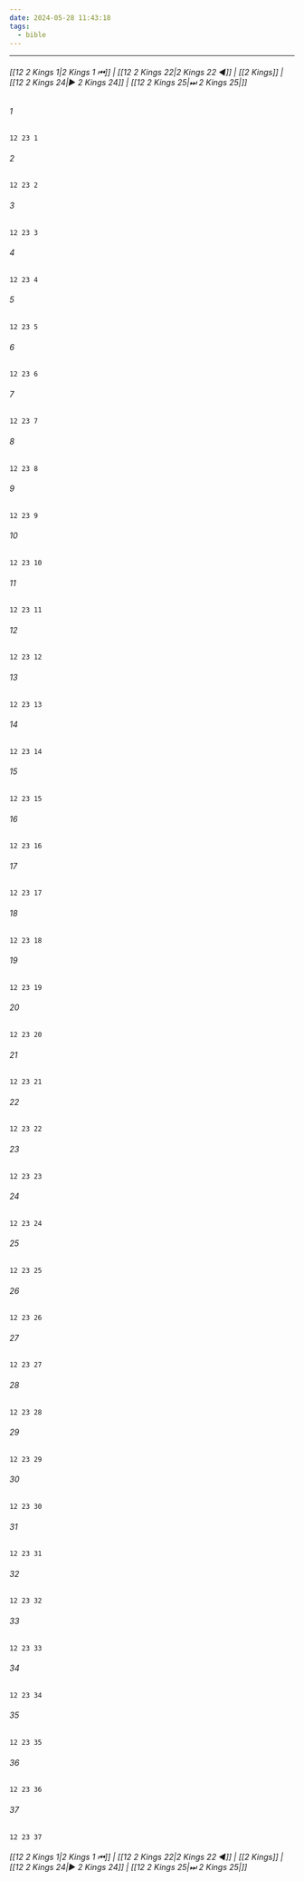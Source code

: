 ```yaml
---
date: 2024-05-28 11:43:18
tags:
  - bible
---
```

___

###### [[12 2 Kings 1|2 Kings 1 ⏮]] | [[12 2 Kings 22|2 Kings 22 ◀]] | [[2 Kings]] | [[12 2 Kings 24|▶ 2 Kings 24]] | [[12 2 Kings 25|⏭ 2 Kings 25|]]

###### 1
``` verse
12 23 1 
```
###### 2
``` verse
12 23 2 
```
###### 3
``` verse
12 23 3 
```
###### 4
``` verse
12 23 4 
```
###### 5
``` verse
12 23 5 
```
###### 6
``` verse
12 23 6 
```
###### 7
``` verse
12 23 7 
```
###### 8
``` verse
12 23 8 
```
###### 9
``` verse
12 23 9 
```
###### 10
``` verse
12 23 10 
```
###### 11
``` verse
12 23 11 
```
###### 12
``` verse
12 23 12 
```
###### 13
``` verse
12 23 13 
```
###### 14
``` verse
12 23 14 
```
###### 15
``` verse
12 23 15 
```
###### 16
``` verse
12 23 16 
```
###### 17
``` verse
12 23 17 
```
###### 18
``` verse
12 23 18 
```
###### 19
``` verse
12 23 19 
```
###### 20
``` verse
12 23 20 
```
###### 21
``` verse
12 23 21 
```
###### 22
``` verse
12 23 22 
```
###### 23
``` verse
12 23 23 
```
###### 24
``` verse
12 23 24 
```
###### 25
``` verse
12 23 25 
```
###### 26
``` verse
12 23 26 
```
###### 27
``` verse
12 23 27 
```
###### 28
``` verse
12 23 28 
```
###### 29
``` verse
12 23 29 
```
###### 30
``` verse
12 23 30 
```
###### 31
``` verse
12 23 31 
```
###### 32
``` verse
12 23 32 
```
###### 33
``` verse
12 23 33 
```
###### 34
``` verse
12 23 34 
```
###### 35
``` verse
12 23 35 
```
###### 36
``` verse
12 23 36 
```
###### 37
``` verse
12 23 37 
```

###### [[12 2 Kings 1|2 Kings 1 ⏮]] | [[12 2 Kings 22|2 Kings 22 ◀]] | [[2 Kings]] | [[12 2 Kings 24|▶ 2 Kings 24]] | [[12 2 Kings 25|⏭ 2 Kings 25|]]

